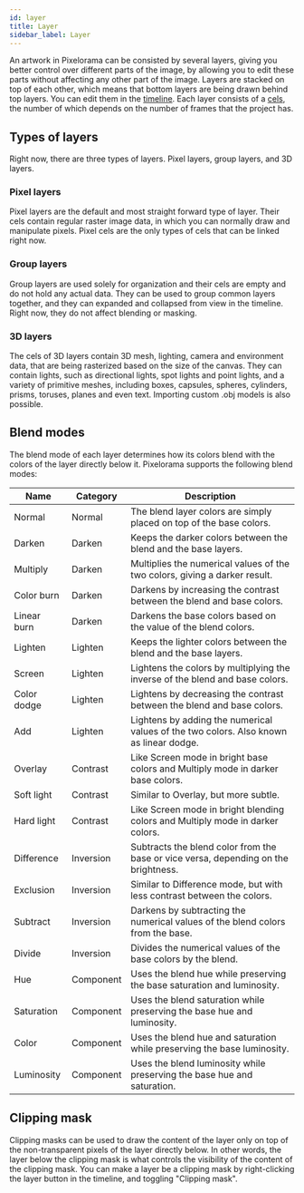 ```yaml
---
id: layer
title: Layer
sidebar_label: Layer
---
```


An artwork in Pixelorama can be consisted by several layers, giving you better control over different parts of the image, by allowing you to edit these parts without affecting any other part of the image. Layers are stacked on top of each other, which means that bottom layers are being drawn behind top layers. You can edit them in the [timeline](../user_manual/user_interface/timeline). Each layer consists of a [cels](cel), the number of which depends on the number of frames that the project has.

## Types of layers
Right now, there are three types of layers. Pixel layers, group layers, and 3D layers.

### Pixel layers
Pixel layers are the default and most straight forward type of layer. Their cels contain regular raster image data, in which you can normally draw and manipulate pixels. Pixel cels are the only types of cels that can be linked right now.

### Group layers
Group layers are used solely for organization and their cels are empty and do not hold any actual data. They can be used to group common layers together, and they can expanded and collapsed from view in the timeline. Right now, they do not affect blending or masking.

### 3D layers
The cels of 3D layers contain 3D mesh, lighting, camera and environment data, that are being rasterized based on the size of the canvas. They can contain lights, such as directional lights, spot lights and point lights, and a variety of primitive meshes, including boxes, capsules, spheres, cylinders, prisms, toruses, planes and even text. Importing custom .obj models is also possible.

## Blend modes
The blend mode of each layer determines how its colors blend with the colors of the layer directly below it. Pixelorama supports the following blend modes:

| Name      | Category | Description |
| ----------- | ----------- | ----------- |
| Normal | Normal | The blend layer colors are simply placed on top of the base colors. |
| Darken | Darken | Keeps the darker colors between the blend and the base layers. |
| Multiply | Darken | Multiplies the numerical values of the two colors, giving a darker result. |
| Color burn | Darken | Darkens by increasing the contrast between the blend and base colors. |
| Linear burn | Darken | Darkens the base colors based on the value of the blend colors. |
| Lighten | Lighten | Keeps the lighter colors between the blend and the base layers. |
| Screen | Lighten | Lightens the colors by multiplying the inverse of the blend and base colors. |
| Color dodge | Lighten | Lightens by decreasing the contrast between the blend and base colors. |
| Add | Lighten | Lightens by adding the numerical values of the two colors. Also known as linear dodge. |
| Overlay | Contrast | Like Screen mode in bright base colors and Multiply mode in darker base colors. |
| Soft light | Contrast | Similar to Overlay, but more subtle. |
| Hard light | Contrast | Like Screen mode in bright blending colors and Multiply mode in darker colors. |
| Difference | Inversion | Subtracts the blend color from the base or vice versa, depending on the brightness. |
| Exclusion | Inversion | Similar to Difference mode, but with less contrast between the colors. |
| Subtract | Inversion | Darkens by subtracting the numerical values of the blend colors from the base. |
| Divide | Inversion | Divides the numerical values of the base colors by the blend. |
| Hue | Component | Uses the blend hue while preserving the base saturation and luminosity. |
| Saturation | Component | Uses the blend saturation while preserving the base hue and luminosity. |
| Color | Component | Uses the blend hue and saturation while preserving the base luminosity. |
| Luminosity | Component | Uses the blend luminosity while preserving the base hue and saturation. |

## Clipping mask
Clipping masks can be used to draw the content of the layer only on top of the non-transparent pixels of the layer directly below. In other words, the layer below the clipping mask is what controls the visibility of the content of the clipping mask. You can make a layer be a clipping mask by right-clicking the layer button in the timeline, and toggling "Clipping mask".